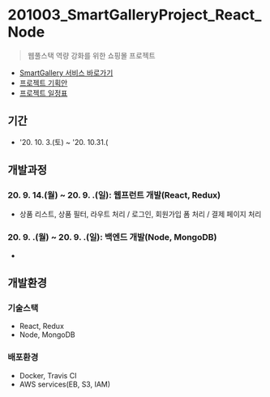 
# 201003_SmartGalleryProject_React_Node
> 웹풀스택 역량 강화를 위한 쇼핑몰 프로젝트
* [SmartGallery 서비스 바로가기](#)
* [프로젝트 기획안](https://docs.google.com/document/d/1vjMIfRRL0LA51GVTZCjFNcIqeQl6gqodsmkOK1m5A8k/edit?usp=sharing)
* [프로젝트 일정표](https://docs.google.com/spreadsheets/d/1_Wt4_X0bFx_EWs96XNJ3gPiMe3q-OPMoWkDOoAI3P_M/edit?usp=sharing)

## 기간
* '20. 10. 3.(토) ~ '20. 10.31.(

## 개발과정
### 20. 9. 14.(월) ~ 20. 9. .(일): 웹프런트 개발(React, Redux)
* 상품 리스트, 상품 필터, 라우트 처리 / 로그인, 회원가입 폼 처리 / 결제 페이지 처리
### 20. 9. .(월) ~ 20. 9. .(일): 백엔드 개발(Node, MongoDB)
* 

## 개발환경
### 기술스택
* React, Redux
* Node, MongoDB
### 배포환경
* Docker, Travis CI
* AWS services(EB, S3, IAM)



